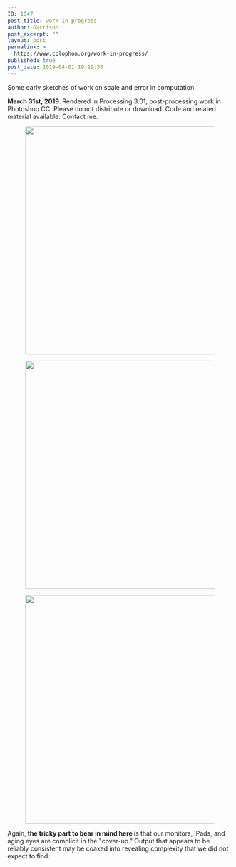```yaml
---
ID: 1047
post_title: work in progress
author: Garrison
post_excerpt: ""
layout: post
permalink: >
  https://www.colophon.org/work-in-progress/
published: true
post_date: 2019-04-01 19:29:50
---
```

<!-- wp:paragraph -->
<p>Some early sketches of work on scale and error in computation.  </p>
<!-- /wp:paragraph -->

<!-- wp:paragraph -->
<p><strong>March 31st, 2019. </strong> Rendered in Processing 3.01, post-processing work in Photoshop CC.  Please do not distribute or download.  Code and related material available:  Contact me.</p>
<!-- /wp:paragraph -->

<!-- wp:image {"id":1045,"align":"center","width":512,"height":512,"linkDestination":"media"} -->
<div class="wp-block-image"><figure class="aligncenter is-resized"><a href="https://www.colophon.org/wp-content/uploads/2019/04/carpetSampleSeries_00035-1.png"><img src="https://www.colophon.org/wp-content/uploads/2019/04/carpetSampleSeries_00035-1-1024x1024.png" alt="" class="wp-image-1045" width="512" height="512"/></a></figure></div>
<!-- /wp:image -->

<!-- wp:image {"id":1044,"align":"center","width":512,"height":512,"linkDestination":"media"} -->
<div class="wp-block-image"><figure class="aligncenter is-resized"><a href="https://www.colophon.org/wp-content/uploads/2019/04/differentialDisk_Lines_one.png"><img src="https://www.colophon.org/wp-content/uploads/2019/04/differentialDisk_Lines_one-1024x1024.png" alt="" class="wp-image-1044" width="512" height="512"/></a></figure></div>
<!-- /wp:image -->

<!-- wp:image {"id":1042,"align":"center","width":512,"height":512,"linkDestination":"media"} -->
<div class="wp-block-image"><figure class="aligncenter is-resized"><a href="https://www.colophon.org/wp-content/uploads/2019/04/differentialDisk_one.png"><img src="https://www.colophon.org/wp-content/uploads/2019/04/differentialDisk_one-1024x1024.png" alt="" class="wp-image-1042" width="512" height="512"/></a></figure></div>
<!-- /wp:image -->

<!-- wp:paragraph -->
<p>Again,<strong> the tricky part to bear in mind here </strong>is that our monitors, iPads, and aging eyes are complicit in the "cover-up."  Output that appears to be reliably consistent may be coaxed into revealing complexity that we did not expect to find.</p>
<!-- /wp:paragraph -->